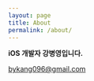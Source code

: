 ```yaml
---
layout: page
title: About
permalink: /about/
---
```

**iOS 개발자 강병영입니다.**<br/>

[bykang096@gmail.com](mailto:bykang096@gmail.com)